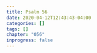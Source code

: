 ```yaml
---
title: Psalm 56
date: 2020-04-12T12:43:43-04:00
categories: []
tags: []
chapter: "056"
inprogress: false
---
```


